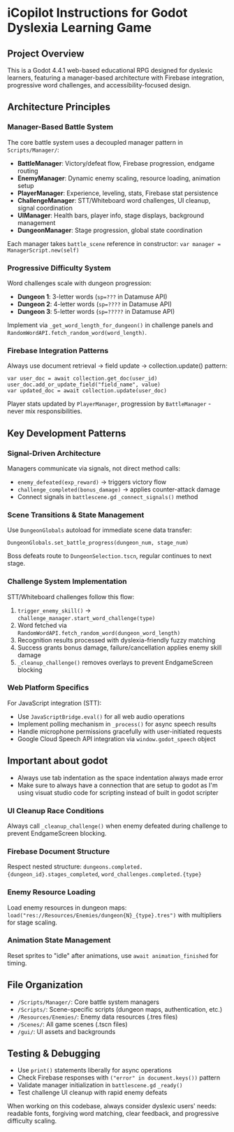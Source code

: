 # iCopilot Instructions for Godot Dyslexia Learning Game

## Project Overview

This is a Godot 4.4.1 web-based educational RPG designed for dyslexic learners, featuring a manager-based architecture with Firebase integration, progressive word challenges, and accessibility-focused design.

## Architecture Principles

### Manager-Based Battle System

The core battle system uses a decoupled manager pattern in `Scripts/Manager/`:

- **BattleManager**: Victory/defeat flow, Firebase progression, endgame routing
- **EnemyManager**: Dynamic enemy scaling, resource loading, animation setup
- **PlayerManager**: Experience, leveling, stats, Firebase stat persistence
- **ChallengeManager**: STT/Whiteboard word challenges, UI cleanup, signal coordination
- **UIManager**: Health bars, player info, stage displays, background management
- **DungeonManager**: Stage progression, global state coordination

Each manager takes `battle_scene` reference in constructor: `var manager = ManagerScript.new(self)`

### Progressive Difficulty System

Word challenges scale with dungeon progression:

- **Dungeon 1**: 3-letter words (`sp=???` in Datamuse API)
- **Dungeon 2**: 4-letter words (`sp=????` in Datamuse API)
- **Dungeon 3**: 5-letter words (`sp=?????` in Datamuse API)

Implement via `_get_word_length_for_dungeon()` in challenge panels and `RandomWordAPI.fetch_random_word(word_length)`.

### Firebase Integration Patterns

Always use document retrieval → field update → collection.update() pattern:

```gdscript
var user_doc = await collection.get_doc(user_id)
user_doc.add_or_update_field("field_name", value)
var updated_doc = await collection.update(user_doc)
```

Player stats updated by `PlayerManager`, progression by `BattleManager` - never mix responsibilities.

## Key Development Patterns

### Signal-Driven Architecture

Managers communicate via signals, not direct method calls:

- `enemy_defeated(exp_reward)` → triggers victory flow
- `challenge_completed(bonus_damage)` → applies counter-attack damage
- Connect signals in `battlescene.gd` `_connect_signals()` method

### Scene Transitions & State Management

Use `DungeonGlobals` autoload for immediate scene data transfer:

```gdscript
DungeonGlobals.set_battle_progress(dungeon_num, stage_num)
```

Boss defeats route to `DungeonSelection.tscn`, regular continues to next stage.

### Challenge System Implementation

STT/Whiteboard challenges follow this flow:

1. `trigger_enemy_skill()` → `challenge_manager.start_word_challenge(type)`
2. Word fetched via `RandomWordAPI.fetch_random_word(dungeon_word_length)`
3. Recognition results processed with dyslexia-friendly fuzzy matching
4. Success grants bonus damage, failure/cancellation applies enemy skill damage
5. `_cleanup_challenge()` removes overlays to prevent EndgameScreen blocking

### Web Platform Specifics

For JavaScript integration (STT):

- Use `JavaScriptBridge.eval()` for all web audio operations
- Implement polling mechanism in `_process()` for async speech results
- Handle microphone permissions gracefully with user-initiated requests
- Google Cloud Speech API integration via `window.godot_speech` object

## Important about godot

- Always use tab indentation as the space indentation always made error
- Make sure to always have a connection that are setup to godot as I'm using visuat studio code for scripting instead of built in godot scripter

### UI Cleanup Race Conditions

Always call `_cleanup_challenge()` when enemy defeated during challenge to prevent EndgameScreen blocking.

### Firebase Document Structure

Respect nested structure: `dungeons.completed.{dungeon_id}.stages_completed`, `word_challenges.completed.{type}`

### Enemy Resource Loading

Load enemy resources in dungeon maps: `load("res://Resources/Enemies/dungeon{N}_{type}.tres")` with multipliers for stage scaling.

### Animation State Management

Reset sprites to "idle" after animations, use `await animation_finished` for timing.

## File Organization

- `/Scripts/Manager/`: Core battle system managers
- `/Scripts/`: Scene-specific scripts (dungeon maps, authentication, etc.)
- `/Resources/Enemies/`: Enemy data resources (.tres files)
- `/Scenes/`: All game scenes (.tscn files)
- `/gui/`: UI assets and backgrounds

## Testing & Debugging

- Use `print()` statements liberally for async operations
- Check Firebase responses with `("error" in document.keys())` pattern
- Validate manager initialization in `battlescene.gd` `_ready()`
- Test challenge UI cleanup with rapid enemy defeats

When working on this codebase, always consider dyslexic users' needs: readable fonts, forgiving word matching, clear feedback, and progressive difficulty scaling.
